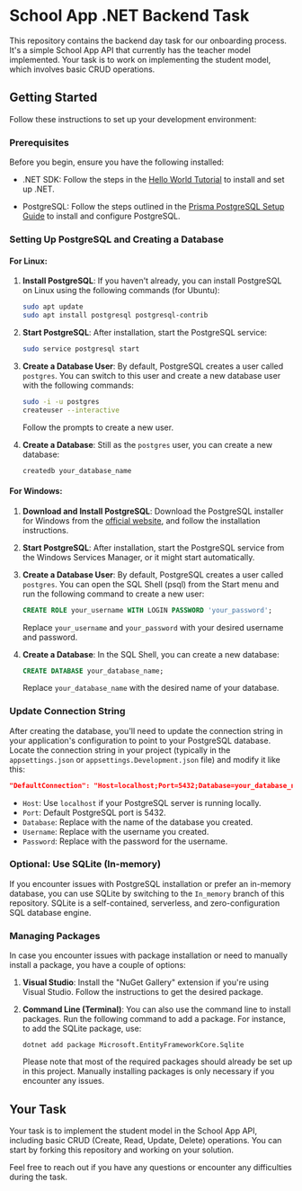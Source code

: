# School App .NET Backend Task

This repository contains the backend day task for our onboarding process. It's a simple School App API that currently has the teacher model implemented. Your task is to work on implementing the student model, which involves basic CRUD operations.

## Getting Started

Follow these instructions to set up your development environment:

### Prerequisites

Before you begin, ensure you have the following installed:

- .NET SDK: Follow the steps in the [Hello World Tutorial](https://dotnet.microsoft.com/en-us/learn/dotnet/hello-world-tutorial/intro) to install and set up .NET.

- PostgreSQL: Follow the steps outlined in the [Prisma PostgreSQL Setup Guide](https://www.prisma.io/dataguide/postgresql/setting-up-a-local-postgresql-database) to install and configure PostgreSQL.

### Setting Up PostgreSQL and Creating a Database

#### For Linux:

1. **Install PostgreSQL**: If you haven't already, you can install PostgreSQL on Linux using the following commands (for Ubuntu):

   ```bash
   sudo apt update
   sudo apt install postgresql postgresql-contrib
   ```

2. **Start PostgreSQL**: After installation, start the PostgreSQL service:

   ```bash
   sudo service postgresql start
   ```

3. **Create a Database User**: By default, PostgreSQL creates a user called `postgres`. You can switch to this user and create a new database user with the following commands:

   ```bash
   sudo -i -u postgres
   createuser --interactive
   ```

   Follow the prompts to create a new user.

4. **Create a Database**: Still as the `postgres` user, you can create a new database:

   ```bash
   createdb your_database_name
   ```

#### For Windows:

1. **Download and Install PostgreSQL**: Download the PostgreSQL installer for Windows from the [official website](https://www.postgresql.org/download/windows/), and follow the installation instructions.

2. **Start PostgreSQL**: After installation, start the PostgreSQL service from the Windows Services Manager, or it might start automatically.

3. **Create a Database User**: By default, PostgreSQL creates a user called `postgres`. You can open the SQL Shell (psql) from the Start menu and run the following command to create a new user:

   ```sql
   CREATE ROLE your_username WITH LOGIN PASSWORD 'your_password';
   ```

   Replace `your_username` and `your_password` with your desired username and password.

4. **Create a Database**: In the SQL Shell, you can create a new database:

   ```sql
   CREATE DATABASE your_database_name;
   ```

   Replace `your_database_name` with the desired name of your database.

### Update Connection String

After creating the database, you'll need to update the connection string in your application's configuration to point to your PostgreSQL database. Locate the connection string in your project (typically in the `appsettings.json` or `appsettings.Development.json` file) and modify it like this:

```json
"DefaultConnection": "Host=localhost;Port=5432;Database=your_database_name;Username=your_username;Password=your_password;"
```

- `Host`: Use `localhost` if your PostgreSQL server is running locally.
- `Port`: Default PostgreSQL port is 5432.
- `Database`: Replace with the name of the database you created.
- `Username`: Replace with the username you created.
- `Password`: Replace with the password for the username.


### Optional: Use SQLite (In-memory)

If you encounter issues with PostgreSQL installation or prefer an in-memory database, you can use SQLite by switching to the `In_memory` branch of this repository. SQLite is a self-contained, serverless, and zero-configuration SQL database engine.

### Managing Packages

In case you encounter issues with package installation or need to manually install a package, you have a couple of options:

1. **Visual Studio**: Install the "NuGet Gallery" extension if you're using Visual Studio. Follow the instructions to get the desired package.

2. **Command Line (Terminal)**: You can also use the command line to install packages. Run the following command to add a package. For instance, to add the SQLite package, use:

   ```shell
   dotnet add package Microsoft.EntityFrameworkCore.Sqlite
   ```

   Please note that most of the required packages should already be set up in this project. Manually installing packages is only necessary if you encounter any issues.

## Your Task

Your task is to implement the student model in the School App API, including basic CRUD (Create, Read, Update, Delete) operations. You can start by forking this repository and working on your solution.

Feel free to reach out if you have any questions or encounter any difficulties during the task. 
